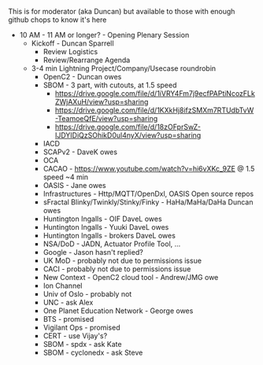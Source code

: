 This is for moderator (aka Duncan)
but available to those with enough
github chops to know it's here
* 10 AM - 11 AM or longer? - Opening Plenary Session
   - Kickoff - Duncan Sparrell
      * Review Logistics
      * Review/Rearrange Agenda
   - 3-4 min Lightning Project/Company/Usecase roundrobin
      * OpenC2 - Duncan owes
      * SBOM - 3 part, with cutouts, at 1.5 speed
         - https://drive.google.com/file/d/1iVRY4Fm7j9ecfPAPtiNcozFLkZWjAXuH/view?usp=sharing
         - https://drive.google.com/file/d/1KXkHj8ifzSMXm7RTUdbTvW-TeamoeQfE/view?usp=sharing
         - https://drive.google.com/file/d/18zOFprSwZ-IJDYIDiQzSOhikD0ul4nyX/view?usp=sharing
      * IACD
      * SCAPv2 - DaveK owes
      * OCA
      * CACAO - https://www.youtube.com/watch?v=hi6vXKc_9ZE @ 1.5 speed ~4 min
      * OASIS - Jane owes
      * Infrastructures - Http/MQTT/OpenDxl, OASIS Open source repos
      * sFractal Blinky/Twinkly/Stinky/Finky - HaHa/MaHa/DaHa Duncan owes
      * Huntington Ingalls - OIF DaveL owes
      * Huntington Ingalls - Yuuki DaveL owes
      * Huntington Ingalls - brokers DaveL owes
      * NSA/DoD - JADN, Actuator Profile Tool, ...
      * Google - Jason hasn't replied?
      * UK MoD - probably not due to permissions issue
      * CACI - probably not due to permissions issue
      * New Context - OpenC2 cloud tool - Andrew/JMG owe
      * Ion Channel
      * Univ of Oslo - probably not
      * UNC - ask Alex
      * One Planet Education Network - George owes
      * BTS - promised
      * Vigilant Ops - promised
      * CERT - use Vijay's?
      * SBOM - spdx - ask Kate
      * SBOM - cyclonedx - ask Steve
